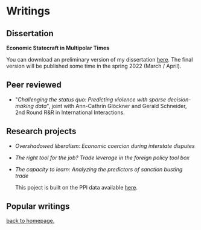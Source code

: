 # Writings

## Dissertation

**Economic Statecraft in Multipolar Times**

You can download an preliminary version of my dissertation [here](./DISSERTATION_revisions.pdf). The final version will be published some time in the spring 2022 (March / April).

## Peer reviewed

- "*Challenging the status quo: Predicting violence with sparse decision-making data*", joint with Ann-Cathrin Glöckner and Gerald Schneider, 2nd Round R&R in International Interactions.

## Research projects

- *Overshadowed liberalism: Economic coercion during interstate disputes*
 
- *The right tool for the job? Trade leverage in the foreign policy tool box*

- *The capacity to learn: Analyzing the predictors of sanction busting trade*

  This poject is built on the PPI data available [here](https://github.com/konstantin-baetz/PPIdat).

## Popular writings

[back to homepage.](./index.md)
